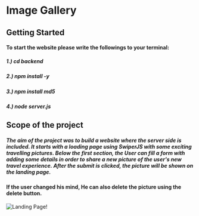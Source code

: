 # Image Gallery


## Getting Started 

#### To start the website please write the followings to your terminal: 

##### 1.) cd backend
##### 2.) npm install -y
##### 3.) npm install md5
##### 4.) node server.js

## Scope of the project

##### The aim of the project was to build a website where the server side is included. It starts with a loading page using SwiperJS with some exciting travelling pictures. Below the first section, the User can fill a form with adding some details in order to share a new picture of the user's new travel experience. After the submit is clicked, the picture will be shown on the landing page. 

 #### If the user changed his mind, He can also delete the picture using the delete button.

![Landing Page!](/frontend/public/images/image_gallery.jpg "Landing Page")


